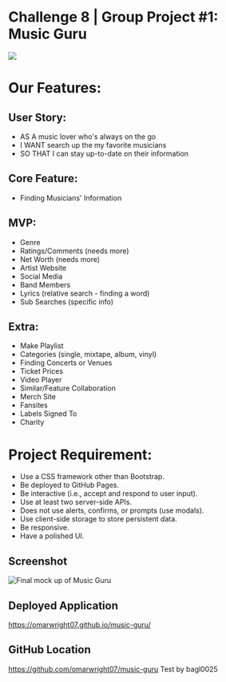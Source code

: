 # Challenge 8 | Group Project #1: Music Guru

![](./assets/images/00-temp-avocado-background.jpg)

# Our Features:
## User Story:
* AS A music lover who's always on the go
* I WANT search up the my favorite musicians
* SO THAT I can stay up-to-date on their information

## Core Feature:
- Finding Musicians' Information

## MVP:
- Genre
- Ratings/Comments (needs more)
- Net Worth (needs more)
- Artist Website
- Social Media
- Band Members
- Lyrics (relative search - finding a word)
- Sub Searches (specific info)

## Extra:
- Make Playlist
- Categories (single, mixtape, album, vinyl)
- Finding Concerts or Venues
- Ticket Prices
- Video Player
- Similar/Feature Collaboration
- Merch Site
- Fansites
- Labels Signed To
- Charity

# Project Requirement:
* Use a CSS framework other than Bootstrap.
* Be deployed to GitHub Pages.
* Be interactive (i.e., accept and respond to user input).
* Use at least two server-side APIs.
* Does not use alerts, confirms, or prompts (use modals).
* Use client-side storage to store persistent data.
* Be responsive.
* Have a polished UI.

## Screenshot
![Final mock up of Music Guru](./assets/images/01-web-app-screenshot.png)

## Deployed Application
https://omarwright07.github.io/music-guru/

## GitHub Location
https://github.com/omarwright07/music-guru
Test by bagl0025

